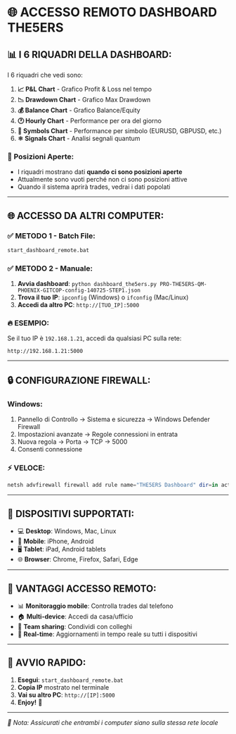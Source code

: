 # 🌐 ACCESSO REMOTO DASHBOARD THE5ERS

## 📊 I 6 RIQUADRI DELLA DASHBOARD:

I 6 riquadri che vedi sono:

1. **📈 P&L Chart** - Grafico Profit & Loss nel tempo
2. **📉 Drawdown Chart** - Grafico Max Drawdown
3. **💰 Balance Chart** - Grafico Balance/Equity
4. **🕐 Hourly Chart** - Performance per ora del giorno
5. **🎯 Symbols Chart** - Performance per simbolo (EURUSD, GBPUSD, etc.)
6. **⚛️ Signals Chart** - Analisi segnali quantum

### 📍 Posizioni Aperte:
- I riquadri mostrano dati **quando ci sono posizioni aperte**
- Attualmente sono vuoti perché non ci sono posizioni attive
- Quando il sistema aprirà trades, vedrai i dati popolati

---

## 🌐 ACCESSO DA ALTRI COMPUTER:

### ✅ METODO 1 - Batch File:
```bash
start_dashboard_remote.bat
```

### ✅ METODO 2 - Manuale:
1. **Avvia dashboard**: `python dashboard_the5ers.py PRO-THE5ERS-QM-PHOENIX-GITCOP-config-140725-STEP1.json`
2. **Trova il tuo IP**: `ipconfig` (Windows) o `ifconfig` (Mac/Linux)
3. **Accedi da altro PC**: `http://[TUO_IP]:5000`

### 🔥 ESEMPIO:
Se il tuo IP è `192.168.1.21`, accedi da qualsiasi PC sulla rete:
```
http://192.168.1.21:5000
```

---

## 🔒 CONFIGURAZIONE FIREWALL:

### Windows:
1. Pannello di Controllo → Sistema e sicurezza → Windows Defender Firewall
2. Impostazioni avanzate → Regole connessioni in entrata
3. Nuova regola → Porta → TCP → 5000
4. Consenti connessione

### ⚡ VELOCE:
```powershell
netsh advfirewall firewall add rule name="THE5ERS Dashboard" dir=in action=allow protocol=TCP localport=5000
```

---

## 📱 DISPOSITIVI SUPPORTATI:

- 💻 **Desktop**: Windows, Mac, Linux
- 📱 **Mobile**: iPhone, Android
- 🖥️ **Tablet**: iPad, Android tablets
- 🌐 **Browser**: Chrome, Firefox, Safari, Edge

---

## 🎯 VANTAGGI ACCESSO REMOTO:

- 📊 **Monitoraggio mobile**: Controlla trades dal telefono
- 🏠 **Multi-device**: Accedi da casa/ufficio
- 👥 **Team sharing**: Condividi con colleghi
- 🔄 **Real-time**: Aggiornamenti in tempo reale su tutti i dispositivi

---

## 🚀 AVVIO RAPIDO:

1. **Esegui**: `start_dashboard_remote.bat`
2. **Copia IP** mostrato nel terminale
3. **Vai su altro PC**: `http://[IP]:5000`
4. **Enjoy!** 🎉

---

*📝 Nota: Assicurati che entrambi i computer siano sulla stessa rete locale*
